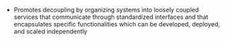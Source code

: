 
* Promotes decoupling by organizing systems into loosely coupled services that communicate through standardized interfaces and that encapsulates specific functionalities which can be developed, deployed, and scaled independently
